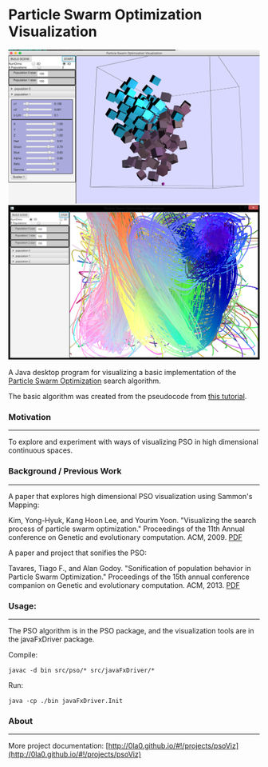 Particle Swarm Optimization Visualization
=================

![screenshot](screenshots/3d.png)
![screenshot](screenshots/Init.PNG)

A Java desktop program for visualizing a basic implementation of the [Particle Swarm Optimization](http://en.wikipedia.org/wiki/Particle_swarm_optimization) search algorithm.

The basic algorithm was created from the pseudocode from [this tutorial](http://www.swarmintelligence.org/tutorials.php).

### Motivation
---
To explore and experiment with ways of visualizing PSO in high dimensional continuous spaces.


### Background / Previous Work
---
A paper that explores high dimensional PSO visualization using Sammon's Mapping:

Kim, Yong-Hyuk, Kang Hoon Lee, and Yourim Yoon. "Visualizing the search process of particle swarm optimization."
Proceedings of the 11th Annual conference on Genetic and evolutionary computation. ACM, 2009.
[PDF](http://cg.kw.ac.kr/kang/visual_pso/visual_pso.pdf)

A paper and project that sonifies the PSO:

Tavares, Tiago F., and Alan Godoy. "Sonification of population behavior in Particle Swarm Optimization."
Proceedings of the 15th annual conference companion on Genetic and evolutionary computation. ACM, 2013.
[PDF](http://www.dca.fee.unicamp.br/~tavares/Swarm/gecco2013.pdf)


### Usage:
---
The PSO algorithm is in the PSO package, and the visualization tools are in the javaFxDriver package.

Compile:
```Shell
javac -d bin src/pso/* src/javaFxDriver/*
```

Run:
```Shell
java -cp ./bin javaFxDriver.Init
```
### About
---
More project documentation: [http://0la0.github.io/#!/projects/psoViz](http://0la0.github.io/#!/projects/psoViz)
